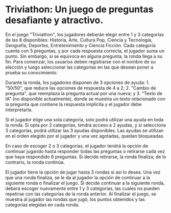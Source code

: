 # Triviathon: Un juego de preguntas desafiante y atractivo.

En el juego "Triviathon", los jugadores deberán elegir entre 1 y 3 categorías de las 8 disponibles: Historia, Arte, Cultura Pop, Ciencia y Tecnología, Geografía, Deportes, Entretenimiento y Ciencia Ficción. Cada categoría cuenta con 5 preguntas, y por cada respuesta correcta, el jugador suma un punto. Sin embargo, si se equivoca en alguna pregunta, la ronda llega a su fin.
Para comenzar, los usuarios deben registrarse con el nombre de su elección y luego seleccionar las categorías en las que desean poner a prueba su conocimiento.

Durante la ronda, los jugadores disponen de 3 opciones de ayuda: 1. "50/50", que reduce las opciones de respuesta de 4 a 2; 2. "Cambio de pregunta", que reemplaza la pregunta actual por una nueva; y 3. "Texto de IA" (no disponible actualmente), donde se muestra un texto relacionado con la pregunta que contiene la respuesta implícita y el jugador debe interpretarla.

Si el jugador elige una sola categoría, solo podrá utilizar una ayuda en toda la ronda. Si opta por 2 categorías, tendrá acceso a 2 ayudas, y si selecciona 3 categorías, podrá utilizar las 3 ayudas disponibles. Las ayudas se utilizan en el orden elegido por el jugador y una vez agotadas, quedan bloqueadas.

En caso de escoger 2 o 3 categorías, el jugador tendrá la opción de continuar jugando hasta responder todas las preguntas o retirarse cada vez que haya respondido 6 preguntas. Si decide retirarse, la ronda finaliza; de lo contrario, la ronda continúa.

El jugador tiene la opción de jugar hasta 3 rondas si así lo desea. Una vez que una ronda finaliza, se le da al jugador la opción de continuar a la siguiente ronda o finalizar el juego. Si decide continuar a la siguiente ronda, deberá escoger nuevamente entre 1 y 3 categorías, las cuales no pueden repetirse con las categorías de la ronda anterior. Al finalizar el juego, se muestra al jugador las rondas que jugó, los puntos obtenidos y las categorías elegidas en cada ronda.
